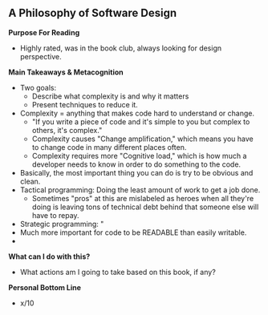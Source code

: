 ## A Philosophy of Software Design

**Purpose For Reading**
- Highly rated, was in the book club, always looking for design perspective.
 
**Main Takeaways & Metacognition**
- Two goals:
	- Describe what complexity is and why it matters
	- Present techniques to reduce it.
- Complexity = anything that makes code hard to understand or change.
	- "If you write a piece of code and it's simple to you but complex to others, it's complex."
	- Complexity causes "Change amplification," which means you have to change code in many different places often.
	- Complexity requires more "Cognitive load," which is how much a developer needs to know in order to do something to the code.
- Basically, the most important thing you can do is try to be obvious and clean.
- Tactical programming: Doing the least amount of work to get a job done.
	- Sometimes "pros" at this are mislabeled as heroes when all they're doing is leaving tons of technical debt behind that someone else will have to repay.
- Strategic programming: "
- Much more important for code to be READABLE than easily writable.
- 

**What can I do with this?**
- What actions am I going to take based on this book, if any?

**Personal Bottom Line**
- x/10
<!--stackedit_data:
eyJoaXN0b3J5IjpbODY0MTUxMzczLC01MTU1NTI4MDhdfQ==
-->